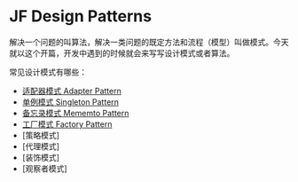 # JF Design Patterns

解决一个问题的叫算法，解决一类问题的既定方法和流程（模型）叫做模式。今天就以这个开篇，开发中遇到的时候就会来写写设计模式或者算法。



常见设计模式有哪些：
- [适配器模式 Adapter Pattern](DesignPatterns/adapter.md)
- [单例模式 Singleton Pattern](DesignPatterns/singleton.md)
- [备忘录模式 Mememto Pattern](DesignPatterns/mememto.md)
- [工厂模式 Factory Pattern](DesignPatterns/factory.md)
- [策略模式]
- [代理模式]
- [装饰模式]
- [观察者模式]